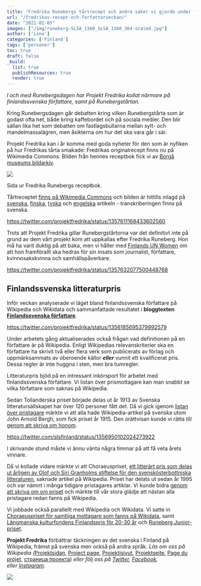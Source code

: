 ```yaml
---
title: "Fredrika Runebergs tårtrecept och andra saker vi gjorde under författarveckan"
url: "/fredrikas-recept-och-forfattarveckan/"
date: "2021-02-05"
images: ["/img/runeberg-SLSA_1160_SLSA_1160_364-scaled.jpg"]
author: ['Lina']
categories: ['Finland']
tags: ['personer']
toc: true
draft: false
_build:
  list: true
  publishResources: true
  render: true
---
```


_I och med Runebergsdagen har Projekt Fredrika kollat närmare på finlandssvenska författare, samt på Runebergstårtan._

Kring Runebergsdagen går debatten kring vilken Runebergstårta som är godast ofta het, både kring kaffebordet och på sociala medier. Den blir sällan lika het som debatten om fastlagsbullarna mellan sylt- och mandelmassalägren, men åsikterna om hur det ska vara går i sär. 

Projekt Fredrika kan i år komma med goda nyheter för den som är nyfiken på hur Fredrikas tårta smakade: Fredrikas originalrecept finns nu på Wikimedia Commons. Bilden från hennes receptbok fick vi av [Borgå museums bildarkiv](http://www.porvoonmuseo.fi/).

![](/2021/02/Runebergsbakelse_i_Fredrika_Runeberg_receptbok_1850-talet-1024x811.jpg)

Sida ur Fredrika Runebergs receptbok.

Tårtreceptet [finns på Wikimedia Commons](https://commons.wikimedia.org/wiki/File:Runebergsbakelse_i_Fredrika_Runeberg_receptbok,_1850-talet.jpg) och bilden är hittills inlagd på [svenska](https://sv.wikipedia.org/wiki/Runebergstårta), [finska](https://fi.m.wikipedia.org/wiki/Runebergintorttu), [tyska](https://de.wikipedia.org/wiki/Runeberg-T%C3%B6rtchen) och [engelska](https://en.wikipedia.org/wiki/Runebergstårta) artikeln - transkriberingen finns på svenska.

https://twitter.com/projektfredrika/status/1357611168433602560

Trots att Projekt Fredrika gillar Runebergstårtorna var det definitivt inte på grund av dem vårt projekt kom att uppkallas efter Fredrika Runeberg. Hon må ha varit duktig på att baka, men vi håller med [Finlands UN Women](https://unwomen.fi/svenska/) om att hon framförallt ska hedras för sin insats som journalist, författare, kvinnosakskvinna och samhällspåverkare.

https://twitter.com/projektfredrika/status/1357632077500448768

Finlandssvenska litteraturpris
------------------------------

Inför veckan analyserade vi läget bland finlandssvenska författare på Wikipedia och Wikidata och sammanfattade resultatet i **bloggtexten [Finlandssvenska författare](https://projektfredrika.fi/finlandssvenska-forfattare/)**. 

https://twitter.com/projektfredrika/status/1356185695379992579

Under arbetets gång aktualiserades också frågan vad definitionen på en författare är på Wikipedia. Enligt Wikipedias relevanskriterier ska en författare ha skrivit två eller flera verk som publicerats av förlag och uppmärksammats av oberoende källor _**eller**_ vunnit ett kvalificerat pris. Dessa regler är inte huggna i sten, men bra tumregler.

Litteraturpris bjöd på en intressant inkörsport för arbetet med finlandssvenska författare. Vi listan över prismottagare kan man snabbt se vilka författare som saknas på Wikipedia.

Sedan [](https://twitter.com/hashtag/tollanderskapriset?src=hashtag_click) Tollanderska priset började delas ut år 1913 av [](https://twitter.com/slsfinland) Svenska litteratursällskapet har över 120 personer fått det. Då vi gick igenom [listan över pristagare](https://sv.wikipedia.org/wiki/Tollanderska_priset) märkte vi att alla hade Wikipedia-artikel på svenska utom John Arnold Bergh, som fick priset år 1915. Den orättvisan kunde vi rätta till [genom att skriva om honom](https://sv.wikipedia.org/wiki/John_Arnold_Bergh).

https://twitter.com/slsfinland/status/1356950102024273922

I skrivande stund måste vi ännu vänta några timmar på att få veta årets vinnare.

Då vi kollade vidare märkte vi att Choraeuspriset, [ett litterärt pris som delas ut årligen av Olof och Siri Granholms stiftelse för den svenskösterbottniska litteraturen](https://www.granholmsstiftelse.fi/choraeuspriset/), saknade artikel på Wikipedia. Priset har delats ut sedan år 1995 och var nämnt i många tidigare pristagares artiklar. Vi kunde bidra [genom att skriva om om priset](https://sv.wikipedia.org/wiki/Choraeuspriset) och märkte till vår stora glädje att nästan alla pristagare redan fanns på Wikipedia.

Vi jobbade också parallellt med Wikipedia och Wikidata. Vi satte in [Choraeuspriset för samtliga mottagare som fanns på Wikidata](https://www.wikidata.org/wiki/Q105271502), samt [Längmanska kulturfondens Finlandspris för 20-30 år](https://www.wikidata.org/wiki/Q105094192) och [Runeberg Junior-priset](https://www.wikidata.org/wiki/Q69579340).

**Projekt Fredrika** förbättrar täckningen av det svenska i Finland på Wikipedia, främst på svenska men också på andra språk. _Läs om oss på Wikipedia (_[Projektsidan](https://sv.wikipedia.org/wiki/Wikipedia:Projekt_Fredrika), [Project page](https://en.wikipedia.org/wiki/Wikipedia:Projekt_Fredrika), [Projektisivut](https://fi.wikipedia.org/wiki/Wikipedia:Projekt_Fredrika), [Projektseite](https://de.wikipedia.org/wiki/Wikipedia:Projekt_Fredrika), [Page du projet](https://fr.wikipedia.org/wiki/Wikipedia:Projekt_Fredrika), [страница проекта](https://ru.wikipedia.org/wiki/Wikipedia:Projekt_Fredrika)) _eller följ oss på [Twitter](https://twitter.com/projektfredrika), [Facebook](https://www.facebook.com/projektfredrika/), eller [Instagram](http://instagram.com/projektfredrika)._

![](/2021/02/image-1-1024x658.png)